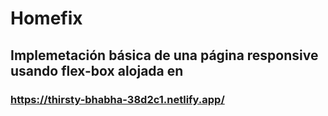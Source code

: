 # Homefix

## Implemetación básica de una página responsive usando flex-box alojada en
### https://thirsty-bhabha-38d2c1.netlify.app/
